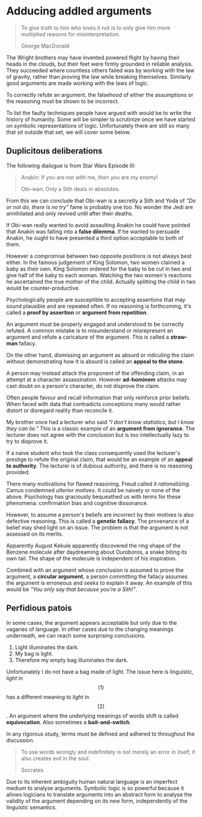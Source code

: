 # Adducing addled arguments

> To give truth to him who loves it not is to only give him more multiplied
> reasons for misinterpretation.
>
> George MacDonald

The Wright brothers may have invented powered flight by having their heads in
the clouds, but their feet were firmly grounded in reliable analysis. They
succeeded where countless others failed was by working with the law of gravity,
rather than proving the law while breaking themselves. Similarly good arguments
are made working with the laws of logic.

To correctly refute an argument, the falsehood of either the assumptions or the
reasoning must be shown to be incorrect.

To list the faulty techniques people have argued with would be to write the
history of humanity. Some will be simpler to scrutinize once we have started on
symbolic representations of logic. Unfortunately there are still so many that
sit outside that set, we will cover some below.

## Duplicitous deliberations

The following dialogue is from Star Wars Episode III:

> Anakin: If you are not with me, then you are my enemy!
>
> Obi-wan: Only a Sith deals in absolutes.

From this we can conclude that Obi-wan is a secretly a Sith and Yoda of *"Do or
not do, there is no try"* fame is probably one too. No wonder the Jedi are
annihilated and only revived until after their deaths.

If Obi-wan really wanted to avoid assaulting Anakin he could have pointed that
Anakin was falling into a **false dilemma**. If he wanted to persuade Anakin,
he ought to have presented a third option acceptable to both of them.

However a compromise between two opposite positions is not always best either.
In the famous judgement of King Solomon, two women claimed a baby as their own.
King Solomon ordered for the baby to be cut in two and give half of the baby to
each woman. Watching the two women's reactions he ascertained the true mother
of the child. Actually splitting the child in two would be counter-productive.

Psychologically people are susceptible to accepting assertions that may sound
plausible and are repeated often. If no reasoning is forthcoming, it's called a
**proof by assertion** or **argument from repetition**.

An argument must be properly engaged and understood to be correctly refuted. A
common mistake is to misunderstand or misrepresent an argument and refute a
caricature of the argument. This is called a **straw-man** fallacy.

On the other hand, dismissing an argument as absurd or ridiculing the claim
without demonstrating how it is absurd is called an **appeal to the stone**.

A person may instead attack the proponent of the offending claim, in an attempt
at a character assassination. However **ad-hominem** attacks may cast doubt on
a person's character, do not disprove the claim.

Often people favour and recall information that only reinforce prior beliefs.
When faced with data that contradicts conceptions many would rather distort or
disregard reality than reconcile it.

My brother once had a lecturer who said *"I don't know statistics, but I know
they can lie."* This is a classic example of an **argument from ignorance**.
The lecturer does not agree with the conclusion but is too intellectually lazy
to try to disprove it.

If a naive student who took the class consequently used the lecturer's prestige
to refute the original claim, that would be an example of an **appeal to
authority**. The lecturer is of dubious authority, and there is no reasoning
provided.

There many motivations for flawed reasoning. Freud called it *rationalizing*.
Camus condemned *ulterior motives*. It could be naivety or none of the above.
Psychology has graciously bequeathed us with terms for these phenomena:
confirmation bias and cognitive dissonance.

However, to assume a person's beliefs are incorrect by their motives is also
defective reasoning. This is called a **genetic fallacy**. The provenance of a
belief may shed light on an issue. The problem is that the argument is not
assessed on its merits.

Apparently August Kekule apparently discovered the ring shape of the Benzene
molecule after daydreaming about Ouroboros, a snake biting its own tail. The
shape of the molecule is independent of his inspiration.

Combined with an argument whose conclusion is assumed to prove the argument, a
**circular argument**, a person committing the fallacy assumes the argument
is erroneous and seeks to explain it away. An example of this would be *"You
only say that because you're a Sith!"*.

## Perfidious patois

In some cases, the argument appears acceptable but only due to the vagaries of
language. In other cases due to the changing meanings underneath, we can reach
some surprising conclusions.

1. Light illuminates the dark.
1. My bag is light.
1. Therefore my empty bag illuminates the dark.

Unfortunately I do not have a bag made of light. The issue here is linguistic,
*light* in $$(1)$$ has a different meaning to *light* in $$(2)$$. An argument
where the underlying meanings of words shift is called **equivocation**. Also
sometimes a **bait-and-switch**.

In any rigorous study, terms must be defined and adhered to throughout the discussion.

> To use words wrongly and indefinitely is not merely an error in itself, it
> also creates evil in the soul.
>
> Socrates

Due to its inherent ambiguity human natural language is an imperfect medium to
analyse arguments. Symbolic logic is so powerful because it allows logicians to
translate arguments into an abstract form to analyse the validity of the
argument depending on its new form, independently of the linguistic semantics.
